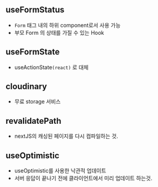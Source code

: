 ## useFormStatus

- `Form` 태그 내의 하위 component로서 사용 가능
- 부모 Form 의 상태를 가질 수 있는 Hook

## useFormState

- useActionState`(react)` 로 대체

## cloudinary

- 무료 storage 서비스

## revalidatePath

- nextJS의 캐싱된 페이지를 다시 컴파일하는 것.

## useOptimistic

- useOptimistic를 사용한 낙관적 업데이트
- 서버 응답이 끝나기 전에 클라이언트에서 미리 업데이트 하는것.
